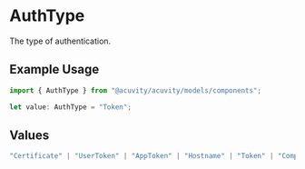 # AuthType

The type of authentication.

## Example Usage

```typescript
import { AuthType } from "@acuvity/acuvity/models/components";

let value: AuthType = "Token";
```

## Values

```typescript
"Certificate" | "UserToken" | "AppToken" | "Hostname" | "Token" | "ComponentToken" | "External"
```